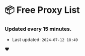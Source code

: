 # :package: Free Proxy List
### Updated every 15 minutes.

- Last updated: `2024-07-12 18:49`

:heart:
